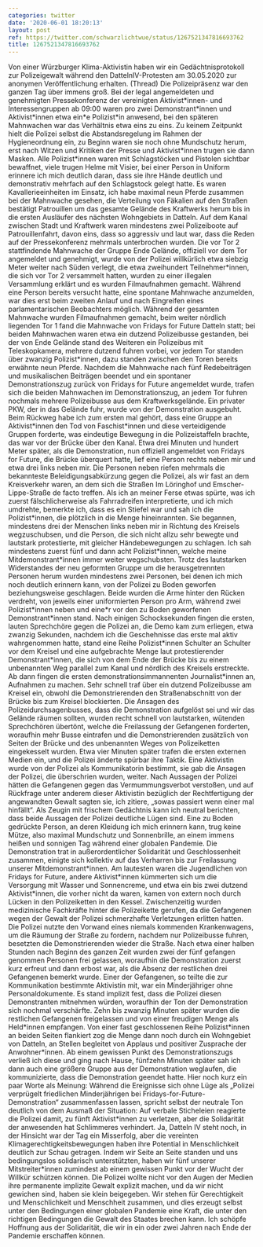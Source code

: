 ```yaml
---
categories: twitter
date: '2020-06-01 18:20:13'
layout: post
ref: https://twitter.com/schwarzlichtwue/status/1267521347816693762
title: 1267521347816693762
---
```

Von einer Würzburger Klima-Aktivistin haben wir ein Gedächtnisprotokoll zur Polizeigewalt während den DattelnIV-Protesten am 30.05.2020 zur anonymen Veröffentlichung erhalten. (Thread)
Die Polizeipräsenz war den ganzen Tag über immens groß. Bei der legal angemeldeten und genehmigten Pressekonferenz der vereinigten Aktivist\*innen- und Interessengruppen ab 09:00 waren pro zwei Demonstrant\*innen und Aktivist\*innen etwa ein\*e Polizist\*in anwesend, bei den späteren Mahnwachen war das Verhältnis etwa eins zu eins. Zu keinem Zeitpunkt hielt die Polizei selbst die Abstandsregelung im Rahmen der Hygieneordnung ein, zu Beginn waren sie noch ohne Mundschutz herum, erst nach Witzen und Kritiken der Presse und Aktivist\*innen trugen sie dann Masken. Alle Polizist\*innen waren mit Schlagstöcken und Pistolen sichtbar bewaffnet, viele trugen Helme mit Visier, bei einer Person in Uniform erinnere ich mich deutlich daran, dass sie ihre Hände deutlich und demonstrativ mehrfach auf den Schlagstock gelegt hatte.
Es waren Kavallerieeinheiten im Einsatz, ich habe maximal neun Pferde zusammen bei der Mahnwache gesehen, die Verteilung von Fäkalien auf den Straßen bestätigt Patrouillen um das gesamte Gelände des Kraftwerks herum bis in die ersten Ausläufer des nächsten Wohngebiets in Datteln.
Auf dem Kanal zwischen Stadt und Kraftwerk waren mindestens zwei Polizeiboote auf Patrouillenfahrt, davon eins, dass so aggressiv und laut war, dass die Reden auf der Pressekonferenz mehrmals unterbrochen wurden.
Die vor Tor 2 stattfindende Mahnwache der Gruppe Ende Gelände, offiziell vor dem Tor angemeldet und genehmigt, wurde von der Polizei willkürlich etwa siebzig Meter weiter nach Süden verlegt, die etwa zweihundert Teilnehmer\*innen, die sich vor Tor 2 versammelt hatten, wurden zu einer illegalen Versammlung erklärt und es wurden Filmaufnahmen gemacht. Während eine Person bereits versucht hatte, eine spontane Mahnwache anzumelden, war dies erst beim zweiten Anlauf und nach Eingreifen eines parlamentarischen Beobachters möglich.
Während der gesamten Mahnwache wurden Filmaufnahmen gemacht, beim weiter nördlich liegenden Tor 1 fand die Mahnwache von Fridays for Future Datteln statt; bei beiden Mahnwachen waren etwa ein dutzend Polizeibusse gestanden, bei der von Ende Gelände stand des Weiteren ein
Polizeibus mit Teleskopkamera, mehrere dutzend fuhren vorbei, vor jedem Tor standen über zwanzig Polizist\*innen, dazu standen zwischen den Toren bereits erwähnte neun Pferde.
Nachdem die Mahnwache nach fünf Redebeiträgen und musikalischen Beiträgen beendet und ein spontaner Demonstrationszug zurück von Fridays for Future angemeldet wurde, trafen sich die beiden Mahnwachen im Demonstrationszug, an jedem Tor fuhren nochmals mehrere Polizeibusse aus dem
Kraftwerksgelände. Ein privater PKW, der in das Gelände fuhr, wurde von der Demonstration ausgebuht.
Beim Rückweg habe ich zum ersten mal gehört, dass eine Gruppe an Aktivist\*innen den Tod von Faschist\*innen und diese verteidigende Gruppen forderte, was eindeutige Bewegung in die Polizeistaffeln brachte, das war vor der Brücke über den Kanal.
Etwa drei Minuten und hundert Meter später, als die Demonstration, nun offiziell angemeldet von Fridays for Future, die Brücke überquert hatte, lief eine Person rechts neben mir und etwa drei links neben mir.
Die Personen neben riefen mehrmals die bekannteste Beleidigungsabkürzung gegen die Polizei, als wir fast an dem Kreisverkehr waren, an dem sich die Straßen Im Löringhof und Emscher-Lippe-Straße de facto treffen.
Als ich an meiner Ferse etwas spürte, was ich zuerst fälschlicherweise als Fahrradreifen interpretierte, und ich mich umdrehte, bemerkte ich, dass es ein Stiefel war und sah ich die Polizist\*innen, die plötzlich in die Menge hineinrannten.
Sie begannen, mindestens drei der Menschen links neben mir in Richtung des Kreisels wegzuschubsen, und die Person, die sich nicht allzu sehr bewegte und lautstark protestierte, mit gleicher Händebewegungen zu schlagen.
Ich sah mindestens zuerst fünf und dann acht Polizist\*innen, welche meine Mitdemonstrant\*innen immer weiter wegschubsten.
Trotz des lautstarken Widerstandes der neu geformten Gruppe um die herausgetrennten Personen herum wurden mindestens zwei Personen, bei denen ich mich noch deutlich erinnern kann, von der Polizei zu Boden geworfen beziehungsweise geschlagen.
Beide wurden die Arme hinter den Rücken verdreht, von jeweils einer uniformierten Person pro Arm, während zwei Polizist\*innen neben und eine\*r vor den zu Boden geworfenen Demonstrant\*innen stand.
Nach einigen Schocksekunden fingen die ersten, lauten Sprechchöre gegen die Polizei an, die Demo kam zum erliegen, etwa zwanzig Sekunden, nachdem ich die Geschehnisse das erste mal aktiv wahrgenommen hatte, stand eine Reihe Polizist\*innen Schulter an Schulter vor dem Kreisel und eine aufgebrachte Menge laut protestierender Demonstrant\*innen, die sich von dem Ende der Brücke bis zu einem unbenannten Weg parallel zum Kanal und nördlich des Kreisels erstreckte. Ab dann fingen die ersten demonstrationsimmannenten Journalist\*innen an, Aufnahmen zu machen.
Sehr schnell traf über ein dutzend Polizeibusse am Kreisel ein, obwohl die Demonstrierenden den Straßenabschnitt von der Brücke bis zum Kreisel blockierten.
Die Ansagen des Polizeidurchsagenbusses, dass die Demonstration aufgelöst sei und wir das Gelände räumen sollten, wurden recht schnell von lautstarken, wütenden Sprechchören übertönt, welche die Freilassung der Gefangenen forderten, woraufhin mehr Busse eintrafen und die
Demonstrierenden zusätzlich von Seiten der Brücke und des unbenannten Weges von Polizeiketten eingekesselt wurden. Etwa vier Minuten später trafen die ersten externen Medien ein, und die Polizei änderte spürbar ihre Taktik.
Eine Aktivistin wurde von der Polizei als Kommunikatorin bestimmt, sie gab die Ansagen der Polizei, die überschrien wurden, weiter.
Nach Aussagen der Polizei hätten die Gefangenen gegen das Vermummungsverbot verstoßen, und auf Rückfrage unter anderem dieser Aktivistin bezüglich der Rechtfertigung der angewandten Gewalt sagten sie, ich zitiere, „sowas passiert wenn einer mal hinfällt“.
Als Zeugin mit frischem Gedächtnis kann ich neutral berichten, dass beide Aussagen der Polizei deutliche Lügen sind.
Eine zu Boden gedrückte Person, an deren Kleidung ich mich erinnern kann, trug keine Mütze, also maximal Mundschutz und Sonnenbrille, an einem immens heißen und sonnigen Tag während einer globalen Pandemie.
Die Demonstration trat in außerordentlicher Solidarität und Geschlossenheit zusammen, einigte sich kollektiv auf das Verharren bis zur Freilassung unserer Mitdemonstrant\*innen.
Am lautesten waren die Jugendlichen von Fridays for Future, andere Aktivist\*innen kümmerten sich um die Versorgung mit Wasser und Sonnencreme, und etwa ein bis zwei dutzend Aktivist\*innen, die vorher nicht da waren, kamen von extern noch durch Lücken in den Polizeiketten in den
Kessel. Zwischenzeitig wurden medizinische Fachkräfte hinter die Polizeikette gerufen, da die Gefangenen wegen der Gewalt der Polizei schmerzhafte Verletzungen erlitten hatten.
Die Polizei nutzte den Vorwand eines niemals kommenden Krankenwagens, um die Räumung der Straße zu fordern, nachdem nur Polizeibusse fuhren, besetzten die Demonstrierenden wieder die Straße.
Nach etwa einer halben Stunden nach Beginn des ganzen Zeit wurden zwei der fünf gefangen genommen Personen frei gelassen, woraufhin die Demonstration zuerst kurz erfreut und dann erbost war, als die Absenz der restlichen drei Gefangenen bemerkt wurde.
Einer der Gefangenen, so teilte die zur Kommunikation bestimmte Aktivistin mit, war ein Minderjähriger ohne Personaldokumente. Es stand implizit fest, dass die Polizei diesen Demonstranten mitnehmen würden, woraufhin der Ton der Demonstration sich nochmal verschärfte.
Zehn bis zwanzig Minuten später wurden die restlichen Gefangenen freigelassen und von einer freudigen Menge als Held\*innen empfangen.
Von einer fast geschlossenen Reihe Polizist\*innen an beiden Seiten flankiert zog die Menge dann noch durch ein Wohngebiet von Datteln, an Stellen begleitet von Applaus und positiver Zusprache der Anwohner\*innen.
Ab einem gewissen Punkt des Demonstrationszugs verließ ich diese und ging nach Hause, fünfzehn Minuten später sah ich dann auch eine größere Gruppe aus der Demonstration weglaufen, die kommunizierte, dass die Demonstration geendet hatte.
Hier noch kurz ein paar Worte als Meinung: Während die Ereignisse sich ohne Lüge als „Polizei verprügelt friedlichen Minderjährigen bei Fridays-for-Future-Demonstration“ zusammenfassen lassen, spricht selbst der neutrale Ton deutlich von dem Ausmaß der Situation: Auf verbale
Sticheleien reagierte die Polizei damit, zu fünft Aktivist\*innen zu verletzen, aber die Solidarität der anwesenden hat Schlimmeres verhindert.
Ja, Datteln IV steht noch, in der Hinsicht war der Tag ein Misserfolg, aber die vereinten Klimagerechtigkeitsbewegungen haben ihre Potential in Menschlichkeit deutlich zur Schau getragen.
Indem wir Seite an Seite standen und uns bedingungslos solidarisch unterstützten, haben wir fünf unserer Mitstreiter\*innen zumindest ab einem gewissen Punkt vor der Wucht der Willkür schützen können.
Die Polizei wollte nicht vor den Augen der Medien ihre permanente implizite Gewalt explizit machen, und da wir nicht gewichen sind, haben sie klein beigegeben.
Wir stehen für Gerechtigkeit und Menschlichkeit und Menschheit zusammen, und dies erzeugt selbst unter den Bedingungen einer globalen Pandemie eine Kraft, die unter den richtigen Bedingungen die Gewalt des Staates brechen kann.
Ich schöpfe Hoffnung aus der Solidarität, die wir in ein oder zwei Jahren nach Ende der Pandemie erschaffen können.